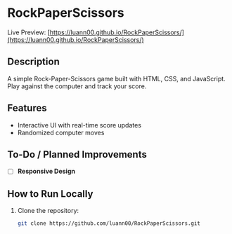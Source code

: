 # RockPaperScissors

Live Preview: [https://luann00.github.io/RockPaperScissors/](https://luann00.github.io/RockPaperScissors/)

## Description
A simple Rock-Paper-Scissors game built with HTML, CSS, and JavaScript. Play against the computer and track your score. 

## Features
- Interactive UI with real-time score updates
- Randomized computer moves


## To-Do / Planned Improvements
- [ ] **Responsive Design**

## How to Run Locally
1. Clone the repository:
   ```bash
   git clone https://github.com/luann00/RockPaperScissors.git
